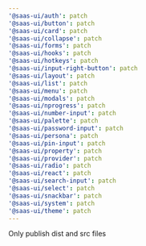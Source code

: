 ```yaml
---
'@saas-ui/auth': patch
'@saas-ui/button': patch
'@saas-ui/card': patch
'@saas-ui/collapse': patch
'@saas-ui/forms': patch
'@saas-ui/hooks': patch
'@saas-ui/hotkeys': patch
'@saas-ui/input-right-button': patch
'@saas-ui/layout': patch
'@saas-ui/list': patch
'@saas-ui/menu': patch
'@saas-ui/modals': patch
'@saas-ui/nprogress': patch
'@saas-ui/number-input': patch
'@saas-ui/palette': patch
'@saas-ui/password-input': patch
'@saas-ui/persona': patch
'@saas-ui/pin-input': patch
'@saas-ui/property': patch
'@saas-ui/provider': patch
'@saas-ui/radio': patch
'@saas-ui/react': patch
'@saas-ui/search-input': patch
'@saas-ui/select': patch
'@saas-ui/snackbar': patch
'@saas-ui/system': patch
'@saas-ui/theme': patch
---
```


Only publish dist and src files
